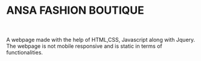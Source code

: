 <!DOCTYPE html>
<head>
  
</head>
<body>
<h1>ANSA FASHION BOUTIQUE</h1><br><br>
A webpage made with the help of HTML,CSS, Javascript along with Jquery. The webpage is not mobile responsive and is static in terms of functionalities.
</body>
</html>
